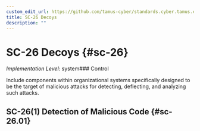 ```yaml
---
custom_edit_url: https://github.com/tamus-cyber/standards.cyber.tamus.edu/tree/main/static/content/tamus.edu/TAMUS_profile.xml
title: SC-26 Decoys
description: ""
---
```


# SC-26 Decoys {#sc-26}

_Implementation Level_: system### Control

Include components within organizational systems specifically designed to be the target of malicious attacks for detecting, deflecting, and analyzing such attacks.

## SC-26(1) Detection of Malicious Code {#sc-26.01}

